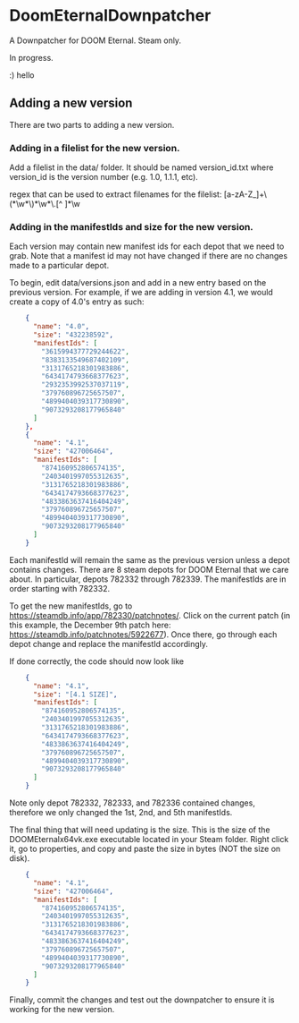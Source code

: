 # DoomEternalDownpatcher
A Downpatcher for DOOM Eternal. Steam only.

In progress.

:) hello

## Adding a new version

There are two parts to adding a new version. 

### Adding in a filelist for the new version.

Add a filelist in the data/ folder. It should be named version_id.txt where version_id is the version number (e.g. 1.0, 1.1.1, etc).

regex that can be used to extract filenames for the filelist:
[a-zA-Z_]+\\\(\*\\w\*\\\)\*\\w\*\\.[^ ]*\w


### Adding in the manifestIds and size for the new version.

Each version may contain new manifest ids for each depot that we need to grab. Note that a manifest id may not have changed if there are no changes made to a particular depot.

To begin, edit data/versions.json and add in a new entry based on the previous version. For example, if we are adding in version 4.1, we would create a copy of 4.0's entry as such:

```json
    {
      "name": "4.0",
      "size": "432238592",
      "manifestIds": [
        "3615994377729244622",
        "8383133549687402109",
        "3131765218301983886",
        "6434174793668377623",
        "2932353992537037119",
        "379760896725657507",
        "4899404039317730890",
        "9073293208177965840"
      ]
    },
    {
      "name": "4.1",
      "size": "427006464",
      "manifestIds": [
        "874160952806574135",
        "2403401997055312635",
        "3131765218301983886",
        "6434174793668377623",
        "4833863637416404249",
        "379760896725657507",
        "4899404039317730890",
        "9073293208177965840"
      ]
    }
```

Each manifestId will remain the same as the previous version unless a depot contains changes. There are 8 steam depots for DOOM Eternal that we care about. In particular, depots  782332 through 782339. The manifestIds are in order starting with 782332.

To get the new manifestIds, go to https://steamdb.info/app/782330/patchnotes/. Click on the current patch (in this example, the December 9th patch here: https://steamdb.info/patchnotes/5922677). Once there, go through each depot change and replace the manifestId accordingly.

If done correctly, the code should now look like

```json
    {
      "name": "4.1",
      "size": "[4.1 SIZE]",
      "manifestIds": [
        "874160952806574135",
        "2403401997055312635",
        "3131765218301983886",
        "6434174793668377623",
        "4833863637416404249",
        "379760896725657507",
        "4899404039317730890",
        "9073293208177965840"
      ]
    }
```

Note only depot 782332, 782333, and 782336 contained changes, therefore we only changed the 1st, 2nd, and 5th manifestIds.

The final thing that will need updating is the size. This is the size of the DOOMEternalx64vk.exe executable located in your Steam folder. Right click it, go to properties, and copy and paste the size in bytes (NOT the size on disk).

```json
    {
      "name": "4.1",
      "size": "427006464",
      "manifestIds": [
        "874160952806574135",
        "2403401997055312635",
        "3131765218301983886",
        "6434174793668377623",
        "4833863637416404249",
        "379760896725657507",
        "4899404039317730890",
        "9073293208177965840"
      ]
    }
```

Finally, commit the changes and test out the downpatcher to ensure it is working for the new version.
